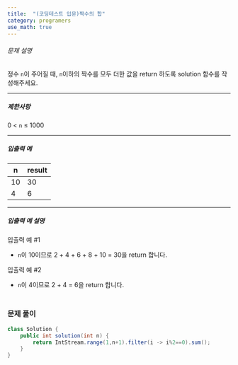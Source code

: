 ```yaml
---
title:  "(코딩테스트 입문)짝수의 합"
category: programers
use_math: true
---
```




###### 문제 설명

정수 `n`이 주어질 때, `n`이하의 짝수를 모두 더한 값을 return 하도록 solution 함수를 작성해주세요.

------

##### 제한사항

0 < `n` ≤ 1000

------

##### 입출력 예

| n    | result |
| ---- | ------ |
| 10   | 30     |
| 4    | 6      |

------

##### 입출력 예 설명

입출력 예 #1

- `n`이 10이므로 2 + 4 + 6 + 8 + 10 = 30을 return 합니다.

입출력 예 #2

- `n`이 4이므로 2 + 4 = 6을 return 합니다.



### <br>문제 풀이 

```java
class Solution {
    public int solution(int n) {
        return IntStream.range(1,n+1).filter(i -> i%2==0).sum();
    }
}
```





